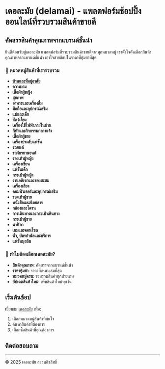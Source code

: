 # เดอละมัย (delamai) - แพลตฟอร์มช้อปปิ้งออนไลน์ที่รวบรวมสินค้าขายดี

## คัดสรรสินค้าคุณภาพจากแบรนด์ชั้นนำ

ยินดีต้อนรับสู่เดอละมัย แพลตฟอร์มที่รวบรวมสินค้าขายดีจากทุกหมวดหมู่ เราตั้งใจคัดเลือกสินค้าคุณภาพจากแบรนด์ชั้นนำ เอาใจสายช้อปในราคาที่คุ้มค่าที่สุด

### 🌟 หมวดหมู่สินค้าที่เรารวบรวม

- [**บ้านและที่อยู่อาศัย**](https://delamai.com/category/100636)
- **ความงาม**
- **เสื้อผ้าผู้หญิง**
- **สุขภาพ**
- **อาหารและเครื่องดื่ม**
- **มือถือและอุปกรณ์เสริม**
- **แม่และเด็ก**
- **สัตว์เลี้ยง**
- **เครื่องใช้ไฟฟ้าภายในบ้าน**
- **กีฬาและกิจกรรมกลางแจ้ง**
- **เสื้อผ้าผู้ชาย**
- **เครื่องประดับแฟชั่น**
- **รถยนต์**
- **รถจักรยานยนต์**
- **รองเท้าผู้หญิง**
- **เครื่องเขียน**
- **แฟชั่นเด็ก**
- **กระเป๋าผู้หญิง**
- **งานอดิเรกและของสะสม**
- **เครื่องเสียง**
- **คอมพิวเตอร์และอุปกรณ์เสริม**
- **รองเท้าผู้ชาย**
- **หนังสือและนิตยสาร**
- **กล้องและโดรน**
- **การเดินทางและกระเป๋าเดินทาง**
- **กระเป๋าผู้ชาย**
- **นาฬิกา**
- **เกมและคอนโซล**
- **ตั๋ว, บัตรกำนัลและบริการ**
- **แฟชั่นมุสลิม**

### 🚀 ทำไมต้องเลือกเดอละมัย?

- **สินค้าคุณภาพ**: คัดสรรจากแบรนด์ชั้นนำ
- **ราคาคุ้มค่า**: ราคาที่เหมาะสมที่สุด
- **หมวดหมู่ครบ**: รวบรวมสินค้าทุกประเภท
- **อัปเดตสินค้าใหม่**: เพิ่มสินค้าใหม่ทุกวัน

## เริ่มต้นช้อป

เยี่ยมชม [เดอละมัย](https://delamai.com) เพื่อ:
1. เลือกหมวดหมู่สินค้าที่สนใจ
2. ค้นหาสินค้าที่ต้องการ
3. เลือกซื้อสินค้าที่คุณต้องการ

## ติดต่อสอบถาม

---

© 2025 เดอละมัย สงวนลิขสิทธิ์
